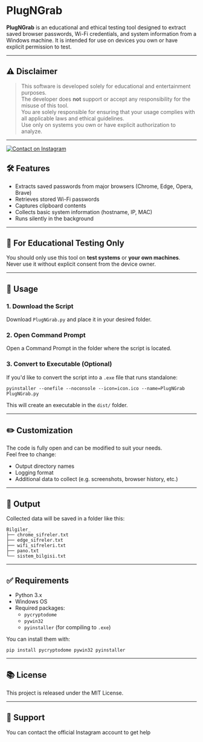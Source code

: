 
# PlugNGrab

**PlugNGrab** is an educational and ethical testing tool designed to extract saved browser passwords, Wi-Fi credentials, and system information from a Windows machine. It is intended for use on devices you own or have explicit permission to test.

---

## ⚠️ Disclaimer

> This software is developed solely for educational and entertainment purposes.  
> The developer does **not** support or accept any responsibility for the misuse of this tool.  
> You are solely responsible for ensuring that your usage complies with all applicable laws and ethical guidelines.  
> Use only on systems you own or have explicit authorization to analyze.

---

[![Contact on Instagram](https://img.shields.io/badge/Contact-Instagram-blue?logo=instagram)](https://instagram.com/kurtaysoft)


## 🛠 Features

- Extracts saved passwords from major browsers (Chrome, Edge, Opera, Brave)
- Retrieves stored Wi-Fi passwords
- Captures clipboard contents
- Collects basic system information (hostname, IP, MAC)
- Runs silently in the background

---

## 🧪 For Educational Testing Only

You should only use this tool on **test systems** or **your own machines**.  
Never use it without explicit consent from the device owner.

---

## 🚀 Usage

### 1. Download the Script

Download `PlugNGrab.py` and place it in your desired folder.

### 2. Open Command Prompt

Open a Command Prompt in the folder where the script is located.

### 3. Convert to Executable (Optional)

If you'd like to convert the script into a `.exe` file that runs standalone:

```
pyinstaller --onefile --noconsole --icon=icon.ico --name=PlugNGrab PlugNGrab.py
```

This will create an executable in the `dist/` folder.

---

## ✏️ Customization

The code is fully open and can be modified to suit your needs.  
Feel free to change:

- Output directory names
- Logging format
- Additional data to collect (e.g. screenshots, browser history, etc.)

---

## 📁 Output

Collected data will be saved in a folder like this:

```
Bilgiler_
├── chrome_sifreler.txt
├── edge_sifreler.txt
├── wifi_sifreleri.txt
├── pano.txt
└── sistem_bilgisi.txt
```

---

## ✅ Requirements

- Python 3.x
- Windows OS
- Required packages:
  - `pycryptodome`
  - `pywin32`
  - `pyinstaller` (for compiling to `.exe`)

You can install them with:

```
pip install pycryptodome pywin32 pyinstaller
```

---

## 📚 License

This project is released under the MIT License.

---

## 🙋 Support

You can contact the official Instagram account to get help
